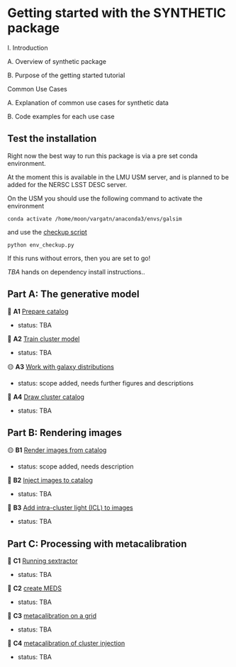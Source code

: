# Getting started with the SYNTHETIC package

I. Introduction

A. Overview of synthetic package

B. Purpose of the getting started tutorial

Common Use Cases

A. Explanation of common use cases for synthetic data

B. Code examples for each use case


## Test the installation

Right now the best way to run this package is via a pre set conda environment. 

At the moment this is available in the LMU USM server, and is planned to be added for the NERSC LSST DESC server.

On the USM you should use the following command to activate the environment 
    
    conda activate /home/moon/vargatn/anaconda3/envs/galsim

and use the [checkup script](./env_checkup.py)

    python env_checkup.py

If this runs without errors, then you are set to go!

*TBA* hands on dependency install instructions..

## Part A: The generative model

:red_circle: **A1** [Prepare catalog](A1_prepare_catalogs.ipynb)
* status:  TBA

:red_circle: **A2** [Train cluster model](A2_train_cluster_model.ipynb)
* status:  TBA

:yellow_circle: **A3**  [Work with galaxy distributions](A3_work_with_galaxy_distributions.ipynb)
* status:  scope added, needs further figures and descriptions

:red_circle: **A4**  [Draw cluster catalog](A4_draw_cluster_catalog.ipynb)
* status:  TBA

## Part B: Rendering images

:yellow_circle: **B1**  [Render images from catalog](B1_render_image.ipynb)
* status:  scope added, needs description

:red_circle: **B2**  [Inject images to catalog](B2_inject_image.ipynb)
* status:  TBA

:red_circle: **B3**  [Add intra-cluster light (ICL) to images](B3_add_icl.ipynb)
* status:  TBA

## Part C: Processing with metacalibration

:red_circle: **C1**  [Running sextractor]()
* status:  TBA

:red_circle: **C2**  [create MEDS]()
* status:  TBA

:red_circle: **C3**  [metacalibration on a grid]()
* status:  TBA

:red_circle: **C4**  [metacalibration of cluster injection]()
* status:  TBA
